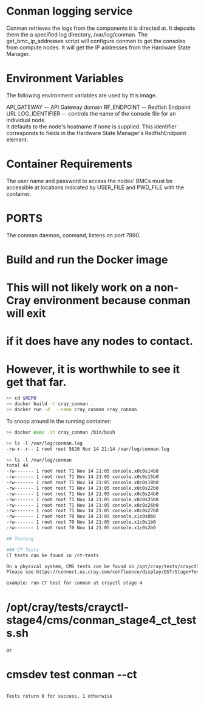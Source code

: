 # Conman logging service

Conman retrieves the logs from the components it is directed at.
It deposits them the a specified log directory, /var/log/conman.
The get_bmc_ip_addresses script will configure conman to get the 
consoles from compute nodes.  It will get the IP addresses from the
Hardware State Manager.

# Environment Variables
The following environment variables are used by this image.

API_GATEWAY    -- API Gateway domain
RF_ENDPOINT    -- Redfish Endpoint URL
LOG_IDENTIFIER -- controls the name of the console file for an individual node.  
                  It defaults to the node's hostname if none is supplied.
                  This identifier corresponds to fields in the Hardware State 
                  Manager's RedfishEndpoint element.

# Container Requirements
The user name and password to access the nodes' BMCs must be accessible at 
locations indicated by USER_FILE and PWD_FILE with the container.

# PORTS
The conman daemon, conmand, listens on port 7890.

# Build and run the Docker image
# This will not likely work on a non-Cray environment because conman will exit
# if it does have any nodes to contact.
# However, it is worthwhile to see it get that far.
```bash
>> cd $REPO
>> docker build -t cray_conman .
>> docker run -d  --name cray_conman cray_conman
```
To snoop around in the running container:
```bash
>> docker exec -it cray_conman /bin/bash

>> ls -l /var/log/conman.log 
-rw-r--r-- 1 root root 5620 Nov 14 21:14 /var/log/conman.log

>> ls -l /var/log/conman
total 44
-rw------- 1 root root 71 Nov 14 21:05 console.x0c0s14b0
-rw------- 1 root root 71 Nov 14 21:05 console.x0c0s15b0
-rw------- 1 root root 71 Nov 14 21:05 console.x0c0s18b0
-rw------- 1 root root 71 Nov 14 21:05 console.x0c0s22b0
-rw------- 1 root root 71 Nov 14 21:05 console.x0c0s24b0
-rw------- 1 root root 71 Nov 14 21:05 console.x0c0s25b0
-rw------- 1 root root 71 Nov 14 21:05 console.x0c0s26b0
-rw------- 1 root root 71 Nov 14 21:05 console.x0c0s27b0
-rw------- 1 root root 70 Nov 14 21:05 console.x1c0s0b0
-rw------- 1 root root 70 Nov 14 21:05 console.x1c0s1b0
-rw------- 1 root root 70 Nov 14 21:05 console.x1c0s2b0

## Testing

### CT Tests
CT tests can be found in /ct-tests

On a physical system, CMS tests can be found in /opt/cray/tests/crayctl-stage{NUMBER}/cms
Please see https://connect.us.cray.com/confluence/display/DST/Stage+Tests+Guidelines for more details.

example: run CT test for conman at crayctl stage 4
```
# /opt/cray/tests/crayctl-stage4/cms/conman_stage4_ct_tests.sh
or
# cmsdev test conman --ct
```

Tests return 0 for success, 1 otherwise
